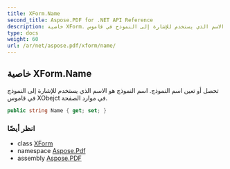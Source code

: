 ```yaml
---
title: XForm.Name
second_title: Aspose.PDF for .NET API Reference
description: خاصية XForm. تحصل أو تعين اسم النموذج. اسم النموذج هو الاسم الذي يستخدم للإشارة إلى النموذج في قاموس XObejct في موارد الصفحة
type: docs
weight: 60
url: /ar/net/aspose.pdf/xform/name/
---
```

## خاصية XForm.Name

تحصل أو تعين اسم النموذج. اسم النموذج هو الاسم الذي يستخدم للإشارة إلى النموذج في قاموس XObejct في موارد الصفحة.

```csharp
public string Name { get; set; }
```

### انظر أيضًا

* class [XForm](../)
* namespace [Aspose.Pdf](../../../aspose.pdf/)
* assembly [Aspose.PDF](../../../)